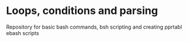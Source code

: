 #  Loops, conditions and parsing

Repository for basic bash commands, bsh scripting and creating pprtabl ebash scripts
